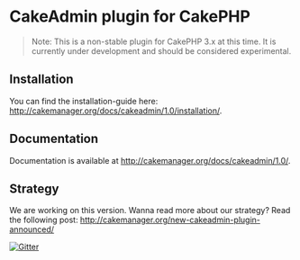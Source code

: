 # CakeAdmin plugin for CakePHP

> Note: This is a non-stable plugin for CakePHP 3.x at this time. It is currently under development and should be considered experimental.

## Installation

You can find the installation-guide here: http://cakemanager.org/docs/cakeadmin/1.0/installation/.

## Documentation

Documentation is available at http://cakemanager.org/docs/cakeadmin/1.0/.

## Strategy

We are working on this version. Wanna read more about our strategy? Read the following post: http://cakemanager.org/new-cakeadmin-plugin-announced/


[![Gitter](https://badges.gitter.im/Join%20Chat.svg)](https://gitter.im/cakemanager/cakephp-cakeadmin?utm_source=badge&utm_medium=badge&utm_campaign=pr-badge&utm_content=badge)